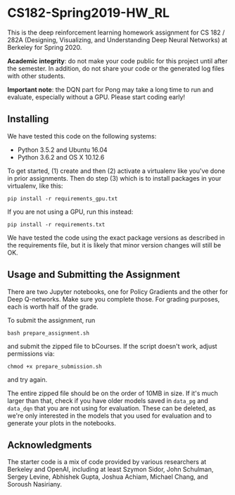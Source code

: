 # CS182-Spring2019-HW_RL

This is the deep reinforcement learning homework assignment for CS 182 / 282A
(Designing, Visualizing, and Understanding Deep Neural Networks) at Berkeley for
Spring 2020.

**Academic integrity**: do not make your code public for this project until
after the semester. In addition, do not share your code or the generated log
files with other students.

**Important note**: the DQN part for Pong may take a long time to run and
evaluate, especially without a GPU. Please start coding early!


## Installing

We have tested this code on the following systems:

- Python 3.5.2 and Ubuntu 16.04
- Python 3.6.2 and OS X 10.12.6

To get started, (1) create and then (2) activate a virtualenv like you've done
in prior assignments. Then do step (3) which is to install packages in your
virtualenv, like this:

```
pip install -r requirements_gpu.txt
```

If you are not using a GPU, run this instead:

```
pip install -r requirements.txt
```

We have tested the code using the exact package versions as described in the
requirements file, but it is likely that minor version changes will still be
OK.


## Usage and Submitting the Assignment

There are two Jupyter notebooks, one for Policy Gradients and the other for Deep
Q-networks. Make sure you complete those. For grading purposes, each is worth
half of the grade.

To submit the assignment, run

```
bash prepare_assignment.sh
```

and submit the zipped file to bCourses. If the script doesn't work, adjust
permissions via:

```
chmod +x prepare_submission.sh
```

and try again.

The entire zipped file should be on the order of 10MB in size. If it's much
larger than that, check if you have older models saved in `data_pg` and
`data_dqn` that you are not using for evaluation. These can be deleted, as we're
only interested in the models that you used for evaluation and to generate your
plots in the notebooks.


## Acknowledgments

The starter code is a mix of code provided by various researchers at Berkeley
and OpenAI, including at least Szymon Sidor, John Schulman, Sergey Levine,
Abhishek Gupta, Joshua Achiam, Michael Chang, and Soroush Nasiriany.
